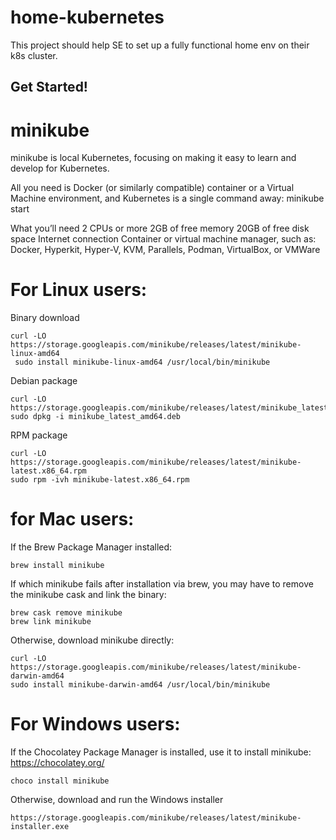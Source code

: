 # home-kubernetes


This project should help SE to set up a fully functional home env on their k8s cluster.

## Get Started!

# minikube 

minikube is local Kubernetes, focusing on making it easy to learn and develop for Kubernetes.

All you need is Docker (or similarly compatible) container or a Virtual Machine environment, and Kubernetes is a single command away: minikube start

What you’ll need
2 CPUs or more
2GB of free memory
20GB of free disk space
Internet connection
Container or virtual machine manager, such as: Docker, Hyperkit, Hyper-V, KVM, Parallels, Podman, VirtualBox, or VMWare


# For Linux users:

Binary download
```
curl -LO https://storage.googleapis.com/minikube/releases/latest/minikube-linux-amd64
 sudo install minikube-linux-amd64 /usr/local/bin/minikube
```
Debian package
```
curl -LO https://storage.googleapis.com/minikube/releases/latest/minikube_latest_amd64.deb
sudo dpkg -i minikube_latest_amd64.deb
```
RPM package
```
curl -LO https://storage.googleapis.com/minikube/releases/latest/minikube-latest.x86_64.rpm
sudo rpm -ivh minikube-latest.x86_64.rpm
```

# for Mac users:

If the Brew Package Manager installed:
```
brew install minikube
```
If which minikube fails after installation via brew, you may have to remove the minikube cask and link the binary:

```
brew cask remove minikube
brew link minikube
```
Otherwise, download minikube directly:
```
curl -LO https://storage.googleapis.com/minikube/releases/latest/minikube-darwin-amd64
sudo install minikube-darwin-amd64 /usr/local/bin/minikube
```

# For Windows users:

If the Chocolatey Package Manager is installed, use it to install minikube:
https://chocolatey.org/

```
choco install minikube
```
Otherwise, download and run the Windows installer

```
https://storage.googleapis.com/minikube/releases/latest/minikube-installer.exe
```
